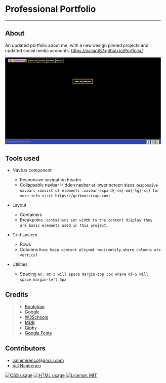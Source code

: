 # Professional Portfolio

---

## About

An updated portfolio about me, with a new design pinned projects and updated social media accounts.
https://valiant87.github.io/Portfolio/

![aboutme](/assets/images/project.png)

## Tools used

- Navbar component

  - Responsive navigation header
  - Collapsable navbar Hidden navbar at lower screen sizes
    `Responsive navbars consist of elements .navbar-expand{-sm|-md|-lg|-xl} for more info visit https://getbootstrap.com/`
    <br>

- Layout

  - Containers
  - Breakpoins
    `.containers set width to the content display they are basic elements used in this project.`
    <br>

- Grid system

  - Rows
  - Columns
    `Rows keep content aligned horizontaly,where columns are vertical`
    <br>

- Utilities
  - Spacing
    `ex: mt-3 will space margin-top 3px where ml-5 will space margin-left 5px`

## Credits

> - [Bootstrap](https://getbootstrap.com/)
> - [Google](https://www.google.com/)
> - [W3Schools](https://www.w3schools.com/)
> - [MDB](https://mdbootstrap.com/)
> - [Giphy](https://giphy.com/)
> - [Google Fonts](https://fonts.google.com/)

## Contributors

- valnimirenco@gmail.com
- [Val Nimirenco](https://github.com/valiant87)

<a href="https://img.shields.io/badge/CSS-19.0%25-purple"><img alt="CSS usage" src="https://img.shields.io/badge/CSS-19.0%25-purple"></a>
<a href="https://img.shields.io/badge/HTML-81.0.%25-blue"><img alt="HTML usage" src="https://img.shields.io/badge/HTML-81.0%25-blue"></a>
[![License: MIT](https://img.shields.io/badge/License-MIT-yellow.svg)](https://opensource.org/licenses/MIT)
